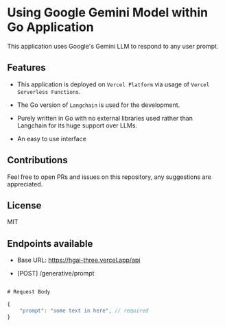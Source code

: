 # Using Google Gemini Model within Go Application

This application uses Google's Gemini LLM to respond to any user prompt.

## Features

- This application is deployed on `Vercel Platform` via usage of `Vercel Serverless Functions`.

- The Go version of `Langchain` is used for the development.

- Purely written in Go with no external libraries used rather than Langchain for its huge support over LLMs.

- An easy to use interface


## Contributions

Feel free to open PRs and issues on this repository, any suggestions are appreciated.


## License

MIT

## Endpoints available

- Base URL: https://hgai-three.vercel.app/api

- [POST] /generative/prompt

````js

# Request Body

{
    "prompt": "some text in here", // required
}

````
